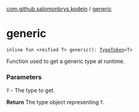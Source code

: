 [com.github.salomonbrys.kodein](index.md) / [generic](.)

# generic

`inline fun <reified T> generic(): `[`TypeToken`](-type-token/index.md)`<T>`

Function used to get a generic type at runtime.

### Parameters

`T` - The type to get.

**Return**
The type object representing `T`.

